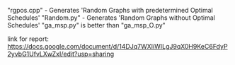 "rgpos.cpp" - Generates 'Random Graphs with predetermined Optimal Schedules'
"Random.py" - Generates 'Random Graphs without Optimal Schedules'
"ga_msp.py" is better than "ga_msp_O.py"

link for report: https://docs.google.com/document/d/14DJq7WXIiWILgJ9qX0H9KeC6FdyP2yvbG1UfvLXwZxI/edit?usp=sharing